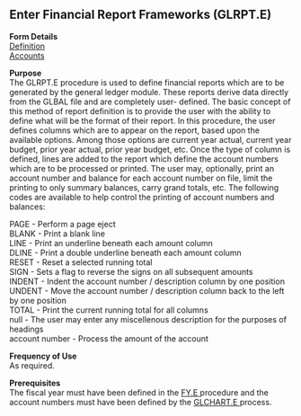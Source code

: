 ##  Enter Financial Report Frameworks (GLRPT.E)

<PageHeader />

**Form Details**  
[ Definition ](../../GL-OVERVIEW/GL-ENTRY/GLRPT-E/GLRPT-E-1/README.md)   
[ Accounts ](../../GL-OVERVIEW/GL-ENTRY/GLRPT-E/GLRPT-E-2/README.md)   

**Purpose**  
The GLRPT.E procedure is used to define financial reports which are to be
generated by the general ledger module. These reports derive data directly
from the GLBAL file and are completely user- defined. The basic concept of
this method of report definition is to provide the user with the ability to
define what will be the format of their report. In this procedure, the user
defines columns which are to appear on the report, based upon the available
options. Among those options are current year actual, current year budget,
prior year actual, prior year budget, etc. Once the type of column is defined,
lines are added to the report which define the account numbers which are to be
processed or printed. The user may, optionally, print an account number and
balance for each account number on file, limit the printing to only summary
balances, carry grand totals, etc. The following codes are available to help
control the printing of account numbers and balances:  
  
PAGE - Perform a page eject  
BLANK - Print a blank line  
LINE - Print an underline beneath each amount column  
DLINE - Print a double underline beneath each amount column  
RESET - Reset a selected running total  
SIGN - Sets a flag to reverse the signs on all subsequent amounts  
INDENT - Indent the account number / description column by one position  
UNDENT - Move the account number / description column back to the left by one
position  
TOTAL - Print the current running total for all columns  
null - The user may enter any miscellenous description for the purposes of
headings  
account number - Process the amount of the account

**Frequency of Use**  
As required.

**Prerequisites**  
The fiscal year must have been defined in the [ FY.E ](../../GL-OVERVIEW/GL-ENTRY/FY-E/README.md) procedure and the account numbers must have been defined by the [ GLCHART.E ](../../GL-OVERVIEW/GL-ENTRY/GLCHART-E/README.md) process. 

<badge text= "Version 8.10.57" vertical="middle" />

<PageFooter />